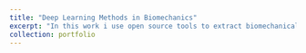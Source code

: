 ```yaml
---
title: "Deep Learning Methods in Biomechanics" 
excerpt: "In this work i use open source tools to extract biomechanical variables from videos of humans walking, running, and moving. <br/><img src='/images/Yoga2.png'>"
collection: portfolio
---
```



